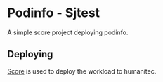 # Podinfo - Sjtest

A simple score project deploying podinfo.

## Deploying

[Score](https://score.dev/) is used to deploy the workload to humanitec.
